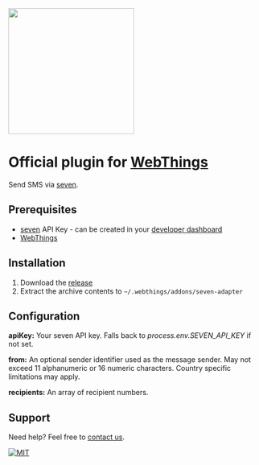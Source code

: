<img src="https://www.seven.io/wp-content/uploads/Logo.svg" width="250" />

# Official plugin for [WebThings](https://webthings.io/)

Send SMS via [seven](https://www.seven.io).

## Prerequisites

- [seven](https://www.seven.io) API Key - can be created in
  your [developer dashboard](https://app.seven.io/developer)
- [WebThings](https://webthings.io/)

## Installation

1. Download the [release](https://github.com/seven-io/webthings/releases/latest/download/seven-webthings-latest.tgz)
2. Extract the archive contents to `~/.webthings/addons/seven-adapter`

## Configuration
**apiKey:** Your seven API key. Falls back to *process.env.SEVEN_API_KEY* if not set.

**from:** An optional sender identifier used as the message sender. 
May not exceed 11 alphanumeric or 16 numeric characters. 
Country specific limitations may apply.

**recipients:** An array of recipient numbers.

## Support

Need help? Feel free to [contact us](https://www.seven.io/en/company/contact).

[![MIT](https://img.shields.io/badge/License-MIT-teal.svg)](LICENSE)
